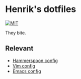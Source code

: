 # Henrik's dotfiles
[![MIT](https://img.shields.io/badge/license-MIT-green.svg)](./LICENSE)

They bite.

## Relevant

+ [Hammerspoon config](https://github.com/hlissner/.hammerspoon)
+ [Vim config](https://github.com/hlissner/.vim)
+ [Emacs config](https://github.com/hlissner/.emacs.d)
